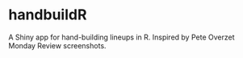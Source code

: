 # handbuildR

A Shiny app for hand-building lineups in R. Inspired by Pete Overzet Monday Review screenshots.
